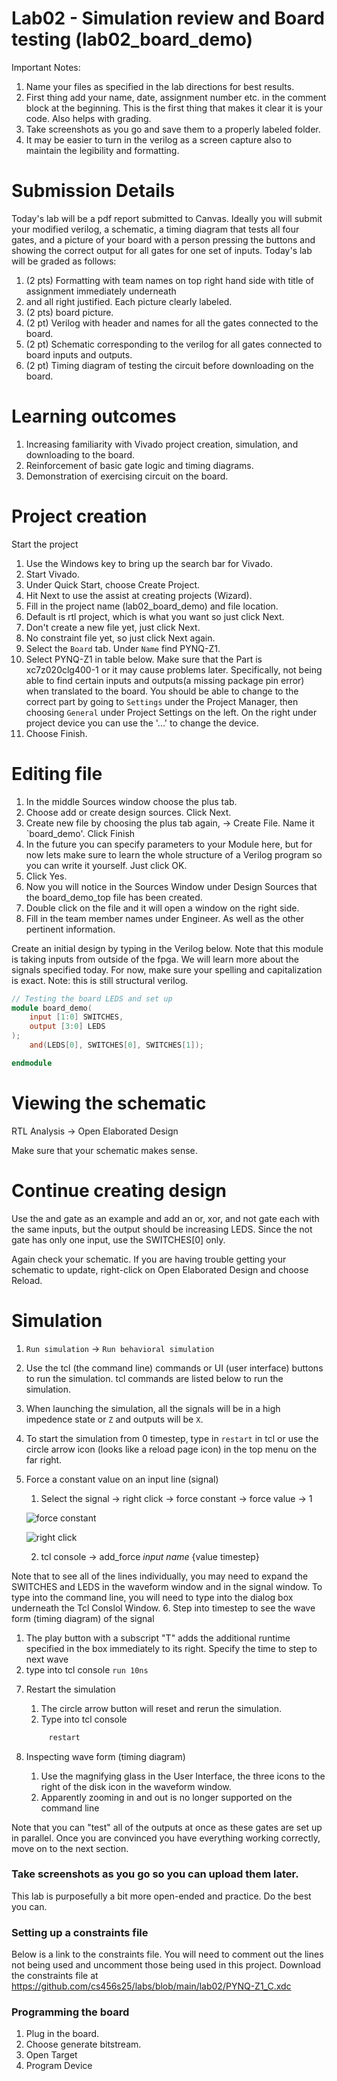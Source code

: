 # Lab02 - Simulation review and Board testing (lab02_board_demo)
Important Notes:
1. Name your files as specified in the lab directions for best results.
2. First thing add your name, date, assignment number etc. in the comment block at the beginning.
   This is the first thing that makes it clear it is your code. Also helps with grading.
3. Take screenshots as you go and save them to a properly labeled folder.
4. It may be easier to turn in the verilog as a screen capture also to maintain the legibility and formatting.

# Submission Details
Today's lab will be a pdf report submitted to Canvas. Ideally you will submit your modified verilog, a schematic,
a timing diagram that tests all four gates, and a picture of your board with a person pressing the buttons and
showing the correct output for all gates for one set of inputs. 
Today's lab will be graded as follows:
1. (2 pts) Formatting with team names on top right hand side with title of assignment immediately underneath
2. and all right justified. Each picture clearly labeled.
3. (2 pts) board picture.
4. (2 pt) Verilog with header and names for all the gates connected to the board.
5. (2 pt) Schematic corresponding to the verilog for all gates connected to board inputs and outputs.
6. (2 pt) Timing diagram of testing the circuit before downloading on the board.
   
# Learning outcomes
1. Increasing familiarity with Vivado project creation, simulation, and downloading to the board.
2. Reinforcement of basic gate logic and timing diagrams.
3. Demonstration of exercising circuit on the board.

# Project creation
Start the project
1. Use the Windows key to bring up the search bar for Vivado.
2. Start Vivado.
3. Under Quick Start, choose Create Project.
4. Hit Next to use the assist at creating projects (Wizard).
5. Fill in the project name (lab02_board_demo) and file location.
6. Default is rtl project, which is what you want so just click Next.
7. Don't create a new file yet, just click Next.
8. No constraint file yet, so just click Next again.
9. Select the `Board` tab. Under `Name` find PYNQ-Z1.
10. Select PYNQ-Z1 in table below. Make sure that the Part is xc7z020clg400-1 or it may cause problems later.
    Specifically, not being able to find certain inputs and outputs(a missing package pin error)
    when translated to the board. You should be able to change to the correct part by going to `Settings`
    under the Project Manager, then choosing `General` under Project Settings on the left. On the right under
    project device you can use the '...' to change the device.
12. Choose Finish.

# Editing file
1. In the middle Sources window choose the plus tab.
2. Choose add or create design sources. Click Next.
4. Create new file by choosing the plus tab again, -> Create File. Name it `board_demo'. Click Finish
5. In the future you can specify parameters to your Module here, but for now lets make sure 
   to learn the whole structure of a Verilog program so you can write it yourself. Just click OK.
6. Click Yes.
7. Now you will notice in the Sources Window under Design Sources that the board_demo_top file has been created.
8. Double click on the file and it will open a window on the right side.
9. Fill in the team member names under Engineer. As well as the other pertinent information.
    
Create an initial design by typing in the Verilog below. Note that this module is taking inputs from outside of the fpga. We will learn more about the signals specified today. For now, make sure your spelling and capitalization is exact. Note: this is still structural verilog.

```verilog
// Testing the board LEDS and set up
module board_demo(
    input [1:0] SWITCHES, 
    output [3:0] LEDS
);
    and(LEDS[0], SWITCHES[0], SWITCHES[1]);

endmodule
```

# Viewing the schematic
RTL Analysis -> Open Elaborated Design 

Make sure that your schematic makes sense. 

# Continue creating design
Use the and gate as an example and add an or, xor, and not gate each with the same inputs, but the output should be increasing LEDS. Since the not gate has only one input, use the SWITCHES[0] only.

Again check your schematic. If you are having trouble getting your schematic to update, right-click on Open Elaborated Design and choose Reload.
    
# Simulation
1. `Run simulation` -> `Run behavioral simulation`
2. Use the tcl (the command line) commands or UI (user interface) buttons to run the simulation. tcl commands are listed below to run the simulation.
3. When launching the simulation, all the signals will be in a high impedence state or `Z` and outputs will be `X`.
4. To start the simulation from 0 timestep, type in `restart` in tcl or use the circle arrow icon (looks like a reload page icon) in the top menu on the far right.
5. Force a constant value on an input line (signal)

    1) Select the signal -> right click -> force constant -> force value -> 1
   
   ![force constant](../lab01/rightclick_force_constant.png)

   ![right click](../lab01/rightclick_input_constant.png)

    2) tcl console -> add_force *input name* {value timestep}

Note that to see all of the lines individually, you may need to expand the SWITCHES and LEDS in the waveform window and in the signal window.
       To type into the command line, you will need to type into the dialog box underneath the Tcl Conslol Window.
6. Step into timestep to see the wave form (timing diagram) of the signal
   
   1) The play button with a subscript "T" adds the additional runtime specified in the box immediately to its right. Specify the time to step to next wave
   2) type into tcl console
    ```
        run 10ns
    ```

7. Restart the simulation 
   1) The circle arrow  button will reset and rerun the simulation.
   2) Type into tcl console
   ```verilog 
        restart
   ```

8. Inspecting wave form (timing diagram)
   1) Use the magnifying glass in the User Interface, the three icons to the right of the disk icon in the waveform window.
   2) Apparently zooming in and out is no longer supported on the command line

Note that you can "test" all of the outputs at once as these gates are set up in parallel. Once you are convinced you have everything working correctly, move on to the next section.

### Take screenshots as you go so you can upload them later.
This lab is purposefully a bit more open-ended and practice. Do the best you can.

### Setting up a constraints file
Below is a link to the constraints file. You will need to comment out the lines not 
being used and uncomment those being used in this project.
Download the constraints file at https://github.com/cs456s25/labs/blob/main/lab02/PYNQ-Z1_C.xdc 

### Programming the board
1. Plug in the board.
2. Choose generate bitstream.
3. Open Target
4. Program Device

